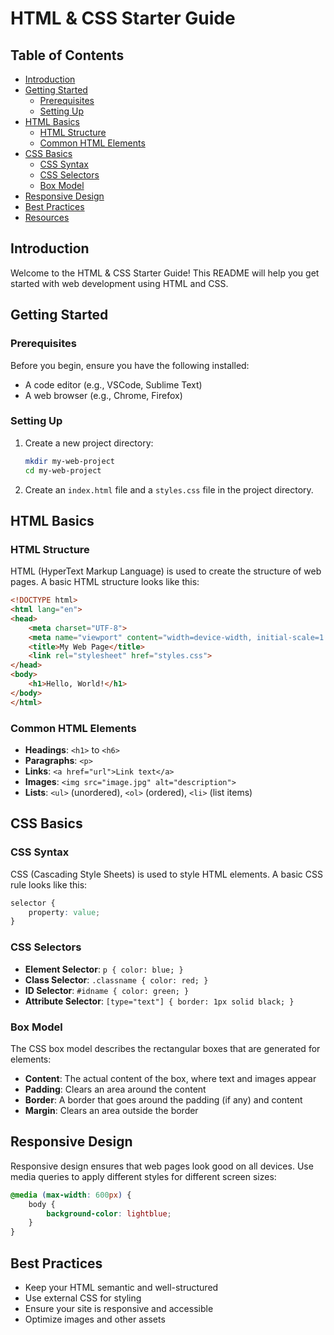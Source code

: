 # HTML & CSS Starter Guide

## Table of Contents
- [Introduction](#introduction)
- [Getting Started](#getting-started)
  - [Prerequisites](#prerequisites)
  - [Setting Up](#setting-up)
- [HTML Basics](#html-basics)
  - [HTML Structure](#html-structure)
  - [Common HTML Elements](#common-html-elements)
- [CSS Basics](#css-basics)
  - [CSS Syntax](#css-syntax)
  - [CSS Selectors](#css-selectors)
  - [Box Model](#box-model)
- [Responsive Design](#responsive-design)
- [Best Practices](#best-practices)
- [Resources](#resources)

## Introduction
Welcome to the HTML & CSS Starter Guide! This README will help you get started with web development using HTML and CSS.

## Getting Started

### Prerequisites
Before you begin, ensure you have the following installed:
- A code editor (e.g., VSCode, Sublime Text)
- A web browser (e.g., Chrome, Firefox)

### Setting Up
1. Create a new project directory:
   ```sh
   mkdir my-web-project
   cd my-web-project
   ```
2. Create an `index.html` file and a `styles.css` file in the project directory.

## HTML Basics

### HTML Structure
HTML (HyperText Markup Language) is used to create the structure of web pages. A basic HTML structure looks like this:
```html
<!DOCTYPE html>
<html lang="en">
<head>
    <meta charset="UTF-8">
    <meta name="viewport" content="width=device-width, initial-scale=1.0">
    <title>My Web Page</title>
    <link rel="stylesheet" href="styles.css">
</head>
<body>
    <h1>Hello, World!</h1>
</body>
</html>
```

### Common HTML Elements
- **Headings**: `<h1>` to `<h6>`
- **Paragraphs**: `<p>`
- **Links**: `<a href="url">Link text</a>`
- **Images**: `<img src="image.jpg" alt="description">`
- **Lists**: `<ul>` (unordered), `<ol>` (ordered), `<li>` (list items) 

## CSS Basics

### CSS Syntax
CSS (Cascading Style Sheets) is used to style HTML elements. A basic CSS rule looks like this:
```css
selector {
    property: value;
}
```

### CSS Selectors
- **Element Selector**: `p { color: blue; }`
- **Class Selector**: `.classname { color: red; }`
- **ID Selector**: `#idname { color: green; }`
- **Attribute Selector**: `[type="text"] { border: 1px solid black; }`

### Box Model
The CSS box model describes the rectangular boxes that are generated for elements:
- **Content**: The actual content of the box, where text and images appear
- **Padding**: Clears an area around the content
- **Border**: A border that goes around the padding (if any) and content
- **Margin**: Clears an area outside the border

## Responsive Design
Responsive design ensures that web pages look good on all devices. Use media queries to apply different styles for different screen sizes:
```css
@media (max-width: 600px) {
    body {
        background-color: lightblue;
    }
}
```

## Best Practices
- Keep your HTML semantic and well-structured
- Use external CSS for styling
- Ensure your site is responsive and accessible
- Optimize images and other assets
